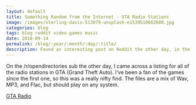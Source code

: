 ```yaml
---
layout: default
title: Something Random from the Internet - GTA Radio Stations
image: /images/sterling-davis-513079-unsplash-e1539510662600.jpg
categories: blog
tags: blog reddit video-games music
date: 2018-09-14
permalink: /blog/:year/:month/:day/:title/
description: Found an interesting post on Reddit the other day, in the /r/opendirectories sub related to Grand Theft Auto
---
```


On the /r/opendirectories sub the other day, I came across a listing for all of the radio stations in GTA (Grand Theft Auto). I’ve been a fan of the games since the first one, so this was a really nifty find. The files are a mix of Wav, MP3, and Flac, but should play on any system.

[GTA Radio][1]

[1]:http://two66.com/mirrors/GTA-Radio-Stations/
